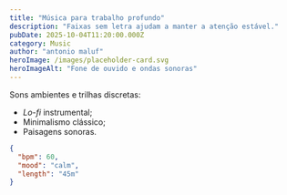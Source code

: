 ```yaml
---
title: "Música para trabalho profundo"
description: "Faixas sem letra ajudam a manter a atenção estável."
pubDate: 2025-10-04T11:20:00.000Z
category: Music
author: "antonio maluf"
heroImage: /images/placeholder-card.svg
heroImageAlt: "Fone de ouvido e ondas sonoras"
---
```


Sons ambientes e trilhas discretas:

- _Lo-fi_ instrumental;
- Minimalismo clássico;
- Paisagens sonoras.

```json
{
  "bpm": 60,
  "mood": "calm",
  "length": "45m"
}
```